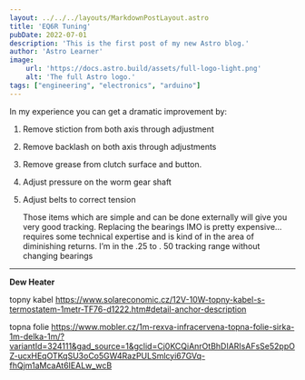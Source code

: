 ```yaml
---
layout: ../../../layouts/MarkdownPostLayout.astro
title: 'EQ6R Tuning'
pubDate: 2022-07-01
description: 'This is the first post of my new Astro blog.'
author: 'Astro Learner'
image:
    url: 'https://docs.astro.build/assets/full-logo-light.png'
    alt: 'The full Astro logo.'
tags: ["engineering", "electronics", "arduino"]
---
```


In my experience you can get a dramatic improvement by: 

1. Remove stiction from both axis through adjustment 
2. Remove backlash on both axis through adjustments 
3. Remove grease from clutch surface and button. 
4. Adjust pressure on the worm gear shaft 
5. Adjust belts to correct tension 


	 Those items which are simple and can be done externally will give you very good tracking. Replacing the bearings IMO is pretty expensive…requires some technical expertise and is kind of in the area of diminishing returns. I’m in the .25 to . 50 tracking range without changing bearings


---

**Dew Heater**

topny kabel https://www.solareconomic.cz/12V-10W-topny-kabel-s-termostatem-1metr-TF76-d1222.htm#detail-anchor-description

topna folie https://www.mobler.cz/1m-rexva-infracervena-topna-folie-sirka-1m-delka-1m/?variantId=324111&gad_source=1&gclid=Cj0KCQiAnrOtBhDIARIsAFsSe52ppOZ-ucxHEqOTKqSU3oCo5GW4RazPULSmlcyi67GVq-fhQjm1aMcaAt6IEALw_wcB